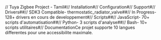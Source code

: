 // Tuya Zigbee Project - Tamil#// Installation#// Configuration#// Support#// Drivers##// SDK3 Compatible- thermostatic_radiator_valve##// In Progress- 128+ drivers en cours de developpement#// Scripts##// JavaScript- 70+ scripts d'automatisation##// Python- 3 scripts d'analyse##// Bash- 10+ scripts utilitaires#// DocumentationCe projet supporte 10 langues differentes pour une accessibilite maximale.